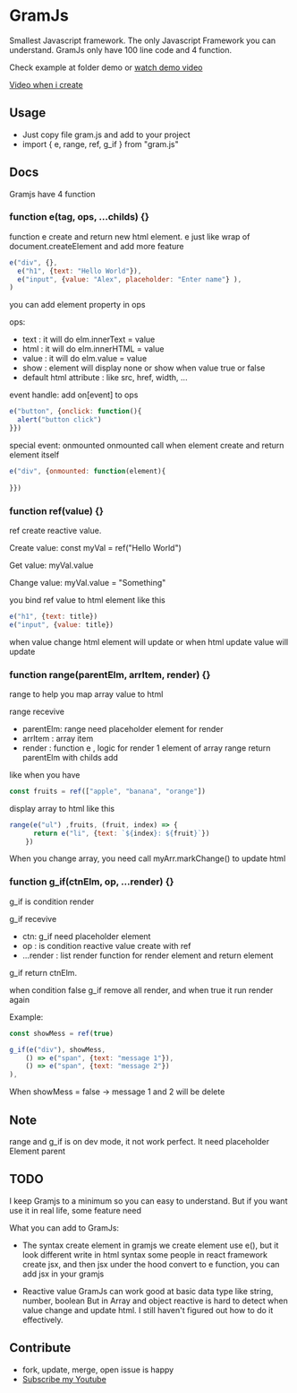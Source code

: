 # GramJs

Smallest Javascript framework. The only Javascript Framework you can understand.
GramJs only have 100 line code and 4 function.

Check example at folder demo or [watch demo video](https://youtu.be/ZJCYPME4gAE)

[Video when i create](https://youtu.be/ZJCYPME4gAE)

## Usage
- Just copy file gram.js and add to your project 
- import { e, range, ref, g_if } from "gram.js"

## Docs
Gramjs have 4 function

### function e(tag, ops, ...childs) {}
function e create and return new html element.
e just like wrap of document.createElement and add more feature
```javascript
e("div", {},
  e("h1", {text: "Hello World"}),
  e("input", {value: "Alex", placeholder: "Enter name"} ),
)
```

you can add element property in ops

ops:
- text : it will do elm.innerText = value
- html : it will do elm.innerHTML = value
- value : it will do elm.value = value
- show : element will display none or show when value true or false
- default html attribute : like src, href, width, ...

event handle:
add on[event] to ops
```javascript
e("button", {onclick: function(){
  alert("button click")
}})
```

special event: onmounted
onmounted call when element create and return element itself
```javascript
e("div", {onmounted: function(element){
  
}})
```

### function ref(value) {}
ref create reactive value. 

Create value: const myVal = ref("Hello World")

Get value: myVal.value

Change value: myVal.value = "Something"

you bind ref value to html element like this
```javascript
e("h1", {text: title})
e("input", {value: title})
```
when value change html element will update
or when html update value will update

### function range(parentElm, arrItem, render) {}
range to help you map array value to html

range recevive
- parentElm: range need placeholder element for render
- arrItem : array item
- render : function e , logic for render 1 element of array
range return parentElm with childs add

like when you have 
```javascript
const fruits = ref(["apple", "banana", "orange"])
```
display array to html like this
```javascript
range(e("ul") ,fruits, (fruit, index) => {
      return e("li", {text: `${index}: ${fruit}`})
    })
```
When you change array, you need call myArr.markChange() to update html

### function g_if(ctnElm, op, ...render) {}
g_if is condition render

g_if recevive
- ctn: g_if need placeholder element 
- op : is condition reactive value create with ref
- ...render : list render function for render element and return 
element

g_if return ctnElm.

when condition false g_if remove all render, and when true it run render again 

Example:
```javascript
const showMess = ref(true)

g_if(e("div"), showMess,
    () => e("span", {text: "message 1"}),
    () => e("span", {text: "message 2"})
),
```
When showMess = false -> message 1 and 2 will be delete

## Note
range and g_if is on dev mode, it not work perfect. It need placeholder Element parent 

## TODO 
I keep Gramjs to a minimum so you can easy to understand.
But if you want use it in real life, some feature need 

What you can add to GramJs:
- The syntax create element
in gramjs we create element use e(), but it look different write in html syntax
some people in react framework create jsx, and then jsx under the hood convert to e function, you can add jsx in your gramjs

- Reactive value 
GramJs can work good at basic data type like string, number, boolean
But in Array and object reactive is hard to detect when value change and update html. I still haven't figured out how to do it effectively.

## Contribute
- fork, update, merge, open issue is happy
- [Subscribe my Youtube](https://www.youtube.com/@WingramOrg)
